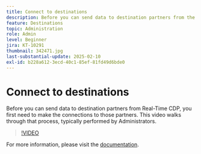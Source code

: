 ```yaml
---
title: Connect to destinations
description: Before you can send data to destination partners from the Real-Time CDP, you need to configure the connections to those partners. Learn how in this video. 
feature: Destinations
topic: Administration
role: Admin
level: Beginner
jira: KT-10291
thumbnail: 342471.jpg
last-substantial-update: 2025-02-10
exl-id: b228a612-3ecd-40c1-85ef-81fd49d6bde0
---
```

# Connect to destinations

Before you can send data to destination partners from Real-Time CDP, you first need to make the connections to those partners. This video walks through that process, typically performed by Administrators. 

>[!VIDEO](https://video.tv.adobe.com/v/342471/?learn=on&enablevpops)

For more information, please visit the [documentation](https://experienceleague.adobe.com/en/docs/experience-platform/destinations/ui/connect-destination).
